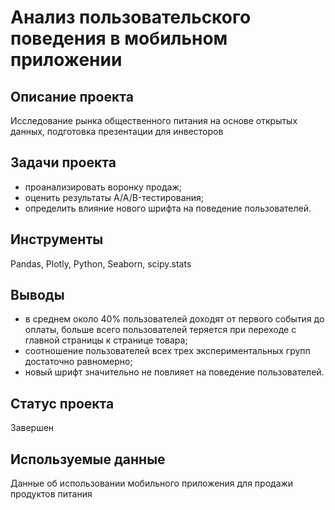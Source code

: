 # Анализ пользовательского поведения в мобильном приложении

## Описание проекта
Исследование рынка общественного питания на основе открытых данных, подготовка презентации для инвесторов

## Задачи проекта
- проанализировать воронку продаж;
- оценить результаты A/A/B-тестирования;
- определить влияние нового шрифта на поведение пользователей.

## Инструменты
Pandas, Plotly, Python, Seaborn, scipy.stats

## Выводы
- в среднем около 40% пользователей доходят от первого события до оплаты, больше всего пользователей теряется при переходе с главной страницы к странице товара;
- соотношение пользователей всех трех экспериментальных групп достаточно равномерно;
- новый шрифт значительно не повлияет на поведение пользователей.

## Статус проекта
Завершен

## Используемые данные
Данные об использовании мобильного приложения для продажи продуктов питания

